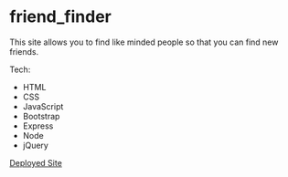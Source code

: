 # friend_finder

This site allows you to find like minded people so that you can find new friends.

Tech:

* HTML
* CSS
* JavaScript
* Bootstrap
* Express
* Node
* jQuery

[Deployed Site](https://fast-sea-95437.herokuapp.com/)
